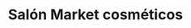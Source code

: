 ---
title: "Salón Market cosméticos"
url: /los-laureles/salon-market-cosmeticos/
shop: cosméticos
---